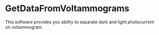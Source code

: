 # GetDataFromVoltammograms
This software provides you ability to separate dark and light photocurrent on voltammogram.
